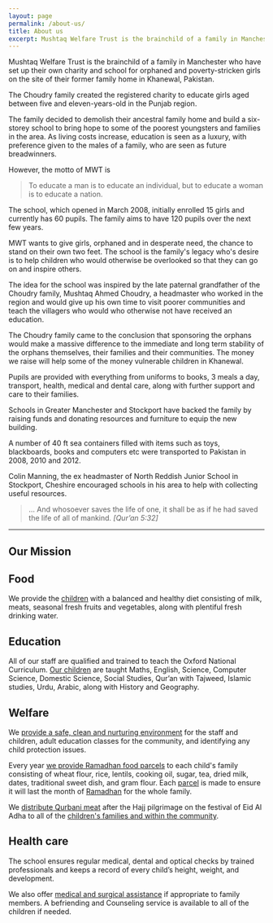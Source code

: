 ```yaml
---
layout: page
permalink: /about-us/
title: About us
excerpt: Mushtaq Welfare Trust is the brainchild of a family in Manchester who have set up their own charity and school for orphaned and poverty-stricken girls on the site of their former family home in Khanewal, Pakistan.
---
```


Mushtaq Welfare Trust is the brainchild of a family in Manchester who have set up their own charity and school for orphaned and poverty-stricken girls on the site of their former family home in Khanewal, Pakistan.

The Choudry family created the registered charity to educate girls aged between five and eleven-years-old in the Punjab region.

The family decided to demolish their ancestral family home and build a six-storey school to bring hope to some of the poorest youngsters and families in the area. As living costs increase, education is seen as a luxury, with preference given to the males of a family, who are seen as future breadwinners.

However, the motto of MWT is

> To educate a man is to educate an individual, but to educate a woman is to educate a nation.

The school, which opened in March 2008, initially enrolled 15 girls and currently has 60 pupils. The family aims to have 120 pupils over the next few years.

MWT wants to give girls, orphaned and in desperate need, the chance to stand on their own two feet. The school is the family's legacy who's desire is to help children who would otherwise be overlooked so that they can go on and inspire others.

The idea for the school was inspired by the late paternal grandfather of the Choudry family, Mushtaq Ahmed Choudry, a headmaster who worked in the region and would give up his own time to visit poorer communities and teach the villagers who would who otherwise not have received an education.

The Choudry family came to the conclusion that sponsoring the orphans would make a massive difference to the immediate and long term stability of the orphans themselves, their families and their communities. The money we raise will help some of the money vulnerable children in Khanewal.

Pupils are provided with everything from uniforms to books, 3 meals a day, transport, health, medical and dental care, along with further support and care to their families.

Schools in Greater Manchester and Stockport have backed the family by raising funds and donating resources and furniture to equip the new building.

A number of 40 ft sea containers filled with items such as toys, blackboards, books and computers etc were transported to Pakistan in 2008, 2010 and 2012.

Colin Manning, the ex headmaster of North Reddish Junior School in Stockport, Cheshire encouraged schools in his area to help with collecting useful resources.

> ... And whosoever saves the life of one, it shall be as if he had saved the life of all of mankind.
> <cite>[Qur’an 5:32]</cite>

---

## Our Mission

<h2 class="mwt-module-content__sub-title">Food</h2>

We provide the <a href="/projects/orphan-sponsorship/">children</a> with a balanced and healthy diet consisting of milk, meats, seasonal  fresh fruits  and  vegetables, along with plentiful fresh drinking water.

<h2 class="mwt-module-content__sub-title">Education</h2>
All of our staff are qualified and trained to teach the Oxford National Curriculum. <a href="/projects/orphan-sponsorship/">Our children</a> are taught Maths, English, Science, Computer Science, Domestic Science, Social Studies, Qur’an with Tajweed, Islamic studies, Urdu, Arabic, along with History and Geography.

<h2 class="mwt-module-content__sub-title">Welfare</h2>
We <a href="/projects/school-maintenance-and-education/">provide a safe, clean and nurturing environment</a> for the staff and children, adult education classes for the community, and identifying any child protection issues.

Every year <a href="/projects/ramadan-food-parcel/">we provide Ramadhan food parcels</a> to each child's family consisting of wheat flour, rice, lentils, cooking oil, sugar, tea, dried milk, dates, traditional sweet dish, and gram flour. Each <a href="/projects/ramadan-food-parcel/">parcel</a> is made to ensure it will last the month of <a href="/projects/ramadan-food-parcel/">Ramadhan</a> for the whole family.

We <a href="/projects/qurbani-collection-and-distribution/">distribute Qurbani meat</a> after the Hajj pilgrimage on the festival of Eid Al Adha to all of the <a href="/projects/qurbani-collection-and-distribution/">children's families and within the community</a>.

<h2 class="mwt-module-content__sub-title">Health care</h2>
The school ensures regular medical, dental and optical checks by trained professionals and keeps a record of every child’s height, weight, and development.

We also offer <a href="/projects/medical-assistance/">medical and surgical assistance</a> if appropriate to family members. A befriending and Counseling service is available to all of the children if needed.
